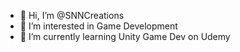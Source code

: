 - 👋 Hi, I’m @SNNCreations
- 👀 I’m interested in Game Development
- 🌱 I’m currently learning Unity Game Dev on Udemy

<!---
SNNCreations/SNNCreations is a ✨ special ✨ repository because its `README.md` (this file) appears on your GitHub profile.
You can click the Preview link to take a look at your changes.
--->
